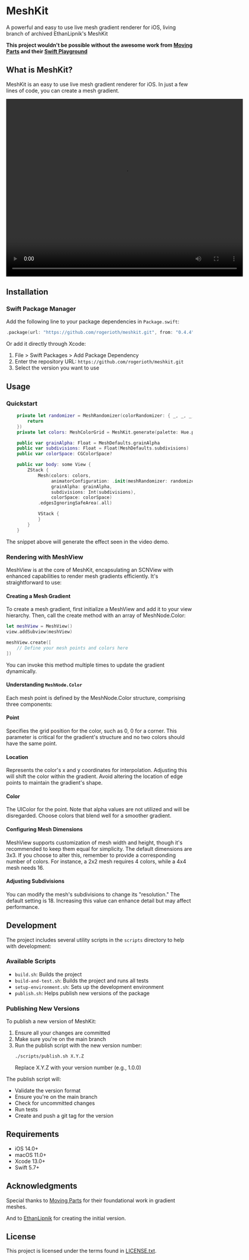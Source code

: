 # MeshKit

A powerful and easy to use live mesh gradient renderer for iOS, living branch of archived EthanLipnik's MeshKit


**This project wouldn't be possible without the awesome work from [Moving Parts](https://movingparts.io/gradient-meshes) and their [Swift Playground](https://github.com/movingparts-io/Gradient-Meshes-with-SceneKit)**

## What is MeshKit?

MeshKit is an easy to use live mesh gradient renderer for iOS. In just a few lines of code, you can create a mesh gradient.

<video width="640" height="480" controls>
    <source src="media/sample.mov" type="video/mp4">
Your browser does not support the video tag.
</video>

## Installation

### Swift Package Manager

Add the following line to your package dependencies in `Package.swift`:

```swift
.package(url: "https://github.com/rogerioth/meshkit.git", from: "0.4.4")
```

Or add it directly through Xcode:
1. File > Swift Packages > Add Package Dependency
2. Enter the repository URL: `https://github.com/rogerioth/meshkit.git`
3. Select the version you want to use

## Usage

### Quickstart

```swift
    private let randomizer = MeshRandomizer(colorRandomizer: { _, _, _, _, _, _ in
        return
    })
    private let colors: MeshColorGrid = MeshKit.generate(palette: Hue.purple, size: MeshSize(width: 4, height: 4))

    public var grainAlpha: Float = MeshDefaults.grainAlpha
    public var subdivisions: Float = Float(MeshDefaults.subdivisions)
    public var colorSpace: CGColorSpace?

    public var body: some View {
        ZStack {
            Mesh(colors: colors,
                 animatorConfiguration: .init(meshRandomizer: randomizer),
                 grainAlpha: grainAlpha,
                 subdivisions: Int(subdivisions),
                 colorSpace: colorSpace)
            .edgesIgnoringSafeArea(.all)

            VStack {
            }
        }
    }
```

The snippet above will generate the effect seen in the video demo.

### Rendering with MeshView
MeshView is at the core of MeshKit, encapsulating an SCNView with enhanced capabilities to render mesh gradients efficiently. It's straightforward to use:

#### Creating a Mesh Gradient
To create a mesh gradient, first initialize a MeshView and add it to your view hierarchy. Then, call the create method with an array of MeshNode.Color:

```swift
let meshView = MeshView()
view.addSubview(meshView)

meshView.create([
    // Define your mesh points and colors here
])
```

You can invoke this method multiple times to update the gradient dynamically.

#### Understanding `MeshNode.Color`
Each mesh point is defined by the MeshNode.Color structure, comprising three components:

#### Point
Specifies the grid position for the color, such as 0, 0 for a corner. This parameter is critical for the gradient's structure and no two colors should have the same point.

#### Location
Represents the color's x and y coordinates for interpolation. Adjusting this will shift the color within the gradient. Avoid altering the location of edge points to maintain the gradient's shape.

#### Color
The UIColor for the point. Note that alpha values are not utilized and will be disregarded. Choose colors that blend well for a smoother gradient.

#### Configuring Mesh Dimensions
MeshView supports customization of mesh width and height, though it's recommended to keep them equal for simplicity. The default dimensions are 3x3. If you choose to alter this, remember to provide a corresponding number of colors. For instance, a 2x2 mesh requires 4 colors, while a 4x4 mesh needs 16.

#### Adjusting Subdivisions
You can modify the mesh's subdivisions to change its "resolution." The default setting is 18. Increasing this value can enhance detail but may affect performance.

## Development

The project includes several utility scripts in the `scripts` directory to help with development:

### Available Scripts

- `build.sh`: Builds the project
- `build-and-test.sh`: Builds the project and runs all tests
- `setup-environment.sh`: Sets up the development environment
- `publish.sh`: Helps publish new versions of the package

### Publishing New Versions

To publish a new version of MeshKit:

1. Ensure all your changes are committed
2. Make sure you're on the main branch
3. Run the publish script with the new version number:
   ```bash
   ./scripts/publish.sh X.Y.Z
   ```
   Replace X.Y.Z with your version number (e.g., 1.0.0)

The publish script will:
- Validate the version format
- Ensure you're on the main branch
- Check for uncommitted changes
- Run tests
- Create and push a git tag for the version

## Requirements

- iOS 14.0+
- macOS 11.0+
- Xcode 13.0+
- Swift 5.7+

## Acknowledgments
Special thanks to [Moving Parts](https://movingparts.io/gradient-meshes) for their foundational work in gradient meshes.

And to [EthanLipnik](https://github.com/EthanLipnik/) for creating the initial version.

## License

This project is licensed under the terms found in [LICENSE.txt](LICENSE.txt).